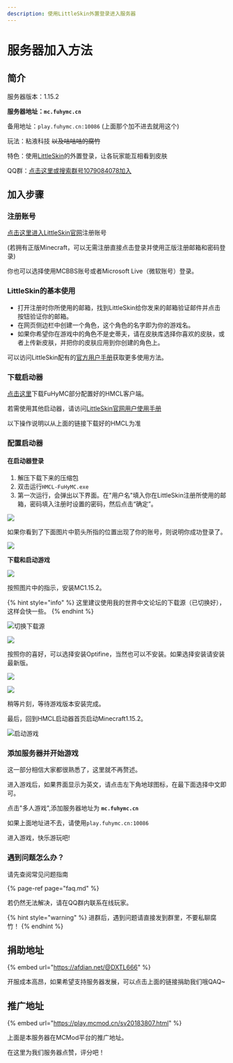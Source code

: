 ```yaml
---
description: 使用LittleSkin外置登录进入服务器
---
```


# 服务器加入方法

## 简介

服务器版本：1.15.2

**服务器地址：`mc.fuhymc.cn`**

备用地址：`play.fuhymc.cn:10086` \(上面那个加不进去就用这个\)

玩法：粘液科技 ~~以及咕咕咕的腐竹~~

特色：使用[LittleSkin](https://mcskin.littleservice.cn/)的外置登录，让各玩家能互相看到皮肤

QQ群：[点击这里或搜索群号1079084078加入](https://jq.qq.com/?_wv=1027&k=bw6B6MKN)

## 加入步骤

### 注册账号

[点击这里进入LittleSkin官网](https://littlesk.in)注册账号

\(若拥有正版Minecraft，可以无需注册直接点击登录并使用正版注册邮箱和密码登录\)

你也可以选择使用MCBBS账号或者Microsoft Live（微软账号）登录。

### LittleSkin的基本使用

* 打开注册时你所使用的邮箱，找到LittleSkin给你发来的邮箱验证邮件并点击按钮验证你的邮箱。
* 在网页侧边栏中创建一个角色，这个角色的名字即为你的游戏名。
* 如果你希望你在游戏中的角色不是史蒂夫，请在皮肤库选择你喜欢的皮肤，或者上传新皮肤，并把你的皮肤应用到你创建的角色上。

可以访问LittleSkin配有的[官方用户手册](https://manual.littlesk.in/)获取更多使用方法。

### 下载启动器

[点击这里](https://cdn.jsdelivr.net/gh/dixiatielu/fuhymc-docs/.gitbook/assets/FuHyMC.zip)下载FuHyMC部分配置好的HMCL客户端。

若需使用其他启动器，请访问[LittleSkin官网用户使用手册](https://manual.littlesk.in/advanced/yggdrasil.html#%E5%9C%A8%E5%AE%A2%E6%88%B7%E7%AB%AF%E4%BD%BF%E7%94%A8)

以下操作说明以从上面的链接下载好的HMCL为准

### 配置启动器

#### 在启动器登录

1. 解压下载下来的压缩包
2. 双击运行`HMCL-FuHyMC.exe`
3. 第一次运行，会弹出以下界面。在"用户名"填入你在LittleSkin注册所使用的邮箱，密码填入注册时设置的密码，然后点击“确定”。

![](https://cdn.jsdelivr.net/gh/dixiatielu/fuhymc-docs/.gitbook/assets/image%20%283%29.png)

如果你看到了下面图片中箭头所指的位置出现了你的账号，则说明你成功登录了。

![](https://cdn.jsdelivr.net/gh/dixiatielu/fuhymc-docs/.gitbook/assets/image%20%281%29.png)

**下载和启动游戏**

![](https://cdn.jsdelivr.net/gh/dixiatielu/fuhymc-docs/.gitbook/assets/xia-zai-he-qi-dong-you-xi-1.png)

按照图片中的指示，安装MC1.15.2。

{% hint style="info" %}
这里建议使用我的世界中文论坛的下载源（已切换好），这样会快一些。
{% endhint %}

![&#x5207;&#x6362;&#x4E0B;&#x8F7D;&#x6E90;](https://cdn.jsdelivr.net/gh/dixiatielu/fuhymc-docs/.gitbook/assets/image%20%284%29.png)

![](https://cdn.jsdelivr.net/gh/dixiatielu/fuhymc-docs/.gitbook/assets/xia-zai-he-qi-dong-you-xi-3.png)

按照你的喜好，可以选择安装Optifine，当然也可以不安装。如果选择安装请安装最新版。

![](https://cdn.jsdelivr.net/gh/dixiatielu/fuhymc-docs/.gitbook/assets/xia-zai-he-qi-dong-you-xi-4.png)

![](https://cdn.jsdelivr.net/gh/dixiatielu/fuhymc-docs/.gitbook/assets/xia-zai-he-qi-dong-you-xi-5.png)

稍等片刻，等待游戏版本安装完成。

最后，回到HMCL启动器首页启动Minecraft1.15.2。

![&#x542F;&#x52A8;&#x6E38;&#x620F;](https://cdn.jsdelivr.net/gh/dixiatielu/fuhymc-docs/.gitbook/assets/image%20%286%29.png)

### 添加服务器并开始游戏

这一部分相信大家都很熟悉了，这里就不再赘述。

进入游戏后，如果界面显示为英文，请点击左下角地球图标，在最下面选择中文即可。

点击"多人游戏",添加服务器地址为 **`mc.fuhymc.cn`**

如果上面地址进不去，请使用`play.fuhymc.cn:10086`

进入游戏，快乐游玩吧!

### 遇到问题怎么办？

请先查阅常见问题指南

{% page-ref page="faq.md" %}

若仍然无法解决，请在QQ群内联系在线玩家。

{% hint style="warning" %}
进群后，遇到问题请直接发到群里，不要私聊腐竹！
{% endhint %}

## 捐助地址

{% embed url="https://afdian.net/@DXTL666" %}

开服成本高昂，如果希望支持服务器发展，可以点击上面的链接捐助我们哦QAQ~

## 推广地址

{% embed url="https://play.mcmod.cn/sv20183807.html" %}

上面是本服务器在MCMod平台的推广地址。

在这里为我们服务器点赞，评分吧！

